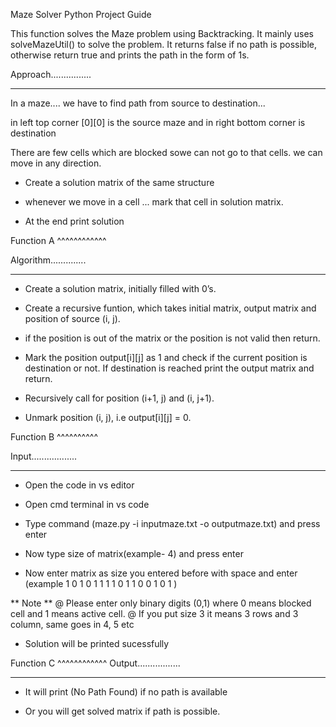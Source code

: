 Maze Solver Python Project Guide

This function solves the Maze problem using Backtracking. It mainly uses solveMazeUtil() to solve the problem. It returns false if no path is possible, otherwise return true and prints the path in the form of 1s.

Approach................
************************
In a maze.... we have to find path from source to destination...

in left top corner [0][0]  is the source maze and in right bottom corner is destination

There are few cells which are blocked sowe can not go to that cells. we can move in any direction.

* Create a solution matrix of the same structure

* whenever we move in a cell ... mark that cell in solution matrix.

* At the end print solution

Function A ^^^^^^^^^^^^

Algorithm..............
***********************

* Create a solution matrix, initially filled with 0’s.

* Create a recursive funtion, which takes initial matrix, output matrix and position of source (i, j).

* if the position is out of the matrix or the position is not valid then return.

* Mark the position output[i][j] as 1 and check if the current position is destination or not. If destination is reached print the output matrix and return.

* Recursively call for position (i+1, j) and (i, j+1).

* Unmark position (i, j), i.e output[i][j] = 0.


Function B ^^^^^^^^^^

Input..................
***********************

* Open the code in vs editor

* Open cmd terminal in vs code

* Type command (maze.py -i inputmaze.txt -o outputmaze.txt) and press enter

* Now type size of matrix(example- 4) and press enter 

* Now enter matrix as size you entered before with space and enter
(example
1 0 1 0
1 1 1 1
0 1 1 0
0 1 0 1 )

** Note **
@ Please enter only binary digits (0,1) where 0 means blocked cell and 1 means active cell.
@ If you put size 3 it means 3 rows and 3 column, same goes in 4, 5 etc 

* Solution will be printed sucessfully


Function C ^^^^^^^^^^^^
Output.................
***********************

* It will print (No Path Found) if no path is available

* Or you will get solved matrix if path is possible.





